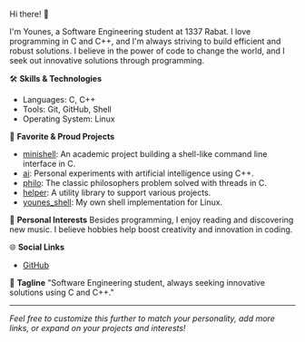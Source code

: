 Hi there! 👋

I'm Younes, a Software Engineering student at 1337 Rabat. I love programming in C and C++, and I'm always striving to build efficient and robust solutions. I believe in the power of code to change the world, and I seek out innovative solutions through programming.

🛠️ **Skills & Technologies**
- Languages: C, C++
- Tools: Git, GitHub, Shell
- Operating System: Linux

🎯 **Favorite & Proud Projects**
- [minishell](https://github.com/am1ne14/minishell): An academic project building a shell-like command line interface in C.
- [ai](https://github.com/didyounes/ai): Personal experiments with artificial intelligence using C++.
- [philo](https://github.com/didyounes/philo): The classic philosophers problem solved with threads in C.
- [helper](https://github.com/didyounes/helper): A utility library to support various projects.
- [younes_shell](https://github.com/didyounes/younes_shell): My own shell implementation for Linux.

🌱 **Personal Interests**
Besides programming, I enjoy reading and discovering new music. I believe hobbies help boost creativity and innovation in coding.

🌐 **Social Links**
- [GitHub](https://github.com/didyounes)

📝 **Tagline**
"Software Engineering student, always seeking innovative solutions using C and C++."

---

*Feel free to customize this further to match your personality, add more links, or expand on your projects and interests!*